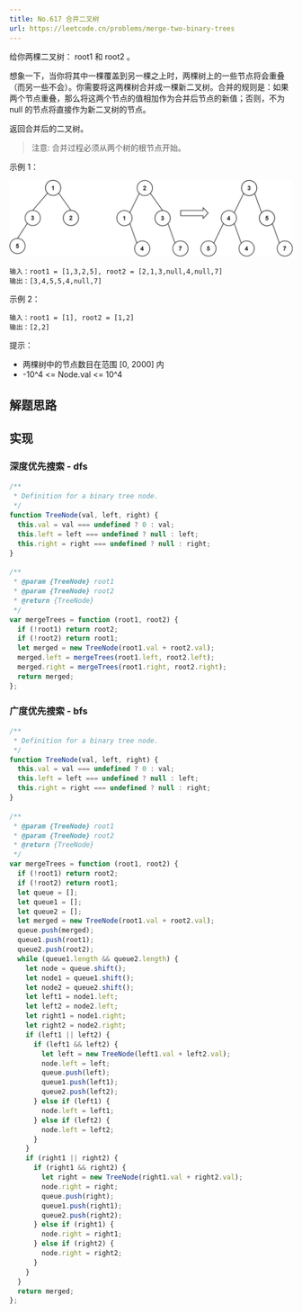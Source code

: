 ```yaml
---
title: No.617 合并二叉树
url: https://leetcode.cn/problems/merge-two-binary-trees
---
```


给你两棵二叉树： root1 和 root2 。

想象一下，当你将其中一棵覆盖到另一棵之上时，两棵树上的一些节点将会重叠（而另一些不会）。你需要将这两棵树合并成一棵新二叉树。合并的规则是：如果两个节点重叠，那么将这两个节点的值相加作为合并后节点的新值；否则，不为 null 的节点将直接作为新二叉树的节点。

返回合并后的二叉树。

> 注意: 合并过程必须从两个树的根节点开始。

示例 1：

![merge](/img/code_leetcode_No.617_merge.png)

```text
输入：root1 = [1,3,2,5], root2 = [2,1,3,null,4,null,7]
输出：[3,4,5,5,4,null,7]
```

示例 2：

```text
输入：root1 = [1], root2 = [1,2]
输出：[2,2]
```

提示：

- 两棵树中的节点数目在范围 \[0, 2000\] 内
- -10^4 <= Node.val <= 10^4

## 解题思路

## 实现

### 深度优先搜索 - dfs

```js
/**
 * Definition for a binary tree node.
 */
function TreeNode(val, left, right) {
  this.val = val === undefined ? 0 : val;
  this.left = left === undefined ? null : left;
  this.right = right === undefined ? null : right;
}

/**
 * @param {TreeNode} root1
 * @param {TreeNode} root2
 * @return {TreeNode}
 */
var mergeTrees = function (root1, root2) {
  if (!root1) return root2;
  if (!root2) return root1;
  let merged = new TreeNode(root1.val + root2.val);
  merged.left = mergeTrees(root1.left, root2.left);
  merged.right = mergeTrees(root1.right, root2.right);
  return merged;
};
```

### 广度优先搜索 - bfs

```js
/**
 * Definition for a binary tree node.
 */
function TreeNode(val, left, right) {
  this.val = val === undefined ? 0 : val;
  this.left = left === undefined ? null : left;
  this.right = right === undefined ? null : right;
}

/**
 * @param {TreeNode} root1
 * @param {TreeNode} root2
 * @return {TreeNode}
 */
var mergeTrees = function (root1, root2) {
  if (!root1) return root2;
  if (!root2) return root1;
  let queue = [];
  let queue1 = [];
  let queue2 = [];
  let merged = new TreeNode(root1.val + root2.val);
  queue.push(merged);
  queue1.push(root1);
  queue2.push(root2);
  while (queue1.length && queue2.length) {
    let node = queue.shift();
    let node1 = queue1.shift();
    let node2 = queue2.shift();
    let left1 = node1.left;
    let left2 = node2.left;
    let right1 = node1.right;
    let right2 = node2.right;
    if (left1 || left2) {
      if (left1 && left2) {
        let left = new TreeNode(left1.val + left2.val);
        node.left = left;
        queue.push(left);
        queue1.push(left1);
        queue2.push(left2);
      } else if (left1) {
        node.left = left1;
      } else if (left2) {
        node.left = left2;
      }
    }
    if (right1 || right2) {
      if (right1 && right2) {
        let right = new TreeNode(right1.val + right2.val);
        node.right = right;
        queue.push(right);
        queue1.push(right1);
        queue2.push(right2);
      } else if (right1) {
        node.right = right1;
      } else if (right2) {
        node.right = right2;
      }
    }
  }
  return merged;
};
```
